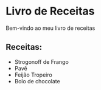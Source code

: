 # Livro de Receitas

Bem-vindo ao meu livro de receitas

## Receitas:
- Strogonoff de Frango
- Pavê
- Feijão Tropeiro
- Bolo de chocolate
